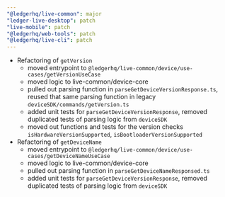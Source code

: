 ```yaml
---
"@ledgerhq/live-common": major
"ledger-live-desktop": patch
"live-mobile": patch
"@ledgerhq/web-tools": patch
"@ledgerhq/live-cli": patch
---
```


- Refactoring of `getVersion`
  - moved entrypoint to `@ledgerhq/live-common/device/use-cases/getVersionUseCase`
  - moved logic to live-common/device-core
  - pulled out parsing function in `parseGetDeviceVersionResponse.ts`, reused that same parsing function in legacy `deviceSDK/commands/getVersion.ts`
  - added unit tests for `parseGetDeviceVersionResponse`, removed duplicated tests of parsing logic from `deviceSDK`
  - moved out functions and tests for the version checks `isHardwareVersionSupported`, `isBootloaderVersionSupported`
- Refactoring of `getDeviceName`
  - moved entrypoint to `@ledgerhq/live-common/device/use-cases/getDeviceNameUseCase`
  - moved logic to live-common/device-core
  - pulled out parsing function in `parseGetDeviceNameResponsed.ts`
  - added unit tests for `parseGetDeviceVersionResponse`, removed duplicated tests of parsing logic from `deviceSDK`
